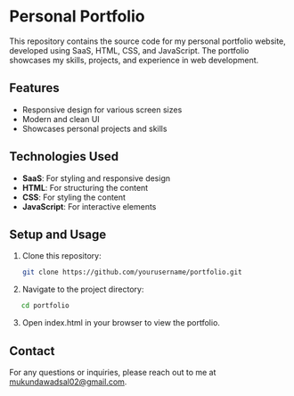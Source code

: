# Personal Portfolio

This repository contains the source code for my personal portfolio website, developed using SaaS, HTML, CSS, and JavaScript. The portfolio showcases my skills, projects, and experience in web development.

## Features
- Responsive design for various screen sizes
- Modern and clean UI
- Showcases personal projects and skills

## Technologies Used
- **SaaS**: For styling and responsive design
- **HTML**: For structuring the content
- **CSS**: For styling the content
- **JavaScript**: For interactive elements

## Setup and Usage
1. Clone this repository:
   ```bash
   git clone https://github.com/yourusername/portfolio.git
2. Navigate to the project directory:
```bash
   cd portfolio
```
3. Open index.html in your browser to view the portfolio.

## Contact
For any questions or inquiries, please reach out to me at mukundawadsal02@gmail.com.
